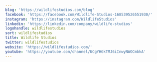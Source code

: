 ```yaml
---
blog: 'https://wildlifestudios.com/blog'
facebook: 'https://facebook.com/Wildlife-Studios-168539526551930/'
instagram: 'https://instagram.com/WildlifeStudios'
linkedin: 'https://linkedin.com/company/wildlife-studios'
logohandle: wildlifestudios
sort: wildlifestudios
title: Wildlife Studios
twitter: wildlifestudios
website: 'https://wildlifestudios.com/'
youtube: 'https://youtube.com/channel/UCgYHGkTMJ6iInwyNWOCmbkA'
---
```

